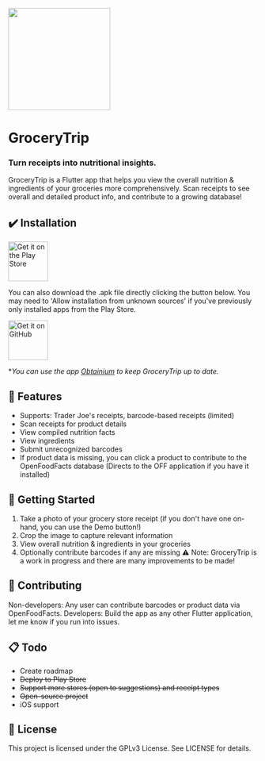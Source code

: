 [<img src="https://user-images.githubusercontent.com/32601911/230755763-3ed1bb83-a04c-43a6-b9e0-fe8e4dd8a4ed.png" height="206">](https://github.com/zanovis/GroceryTrip/releases)

# GroceryTrip
### Turn receipts into nutritional insights. 

GroceryTrip is a Flutter app that helps you view the overall nutrition & ingredients of your groceries more comprehensively. Scan receipts to see overall and detailed product info, and contribute to a growing database!

## :heavy_check_mark: Installation
[<img src="https://play.google.com/intl/en_us/badges/static/images/badges/en_badge_web_generic.png"
    alt="Get it on the Play Store"
    height="80">](https://play.google.com/store/apps/details?id=app.grocerytrip.android)

You can also download the .apk file directly clicking the button below. You may need to 'Allow installation from unknown sources' if you've previously only installed apps from the Play Store. 

[<img src="https://github.com/machiav3lli/oandbackupx/blob/034b226cea5c1b30eb4f6a6f313e4dadcbb0ece4/badge_github.png"
    alt="Get it on GitHub"
    height="80">](https://github.com/zanovis/GroceryTrip/releases)

**You can use the app [Obtainium](https://github.com/ImranR98/Obtainium) to keep GroceryTrip up to date.*

## 🌟 Features
- Supports: Trader Joe's receipts, barcode-based receipts (limited)
- Scan receipts for product details
- View compiled nutrition facts
- View ingredients
- Submit unrecognized barcodes
- If product data is missing, you can click a product to contribute to the OpenFoodFacts database (Directs to the OFF application if you have it installed) 

## 🚀 Getting Started
1. Take a photo of your grocery store receipt (if you don't have one on-hand, you can use the Demo button!)
2. Crop the image to capture relevant information
3. View overall nutrition & ingredients in your groceries
4. Optionally contribute barcodes if any are missing
⚠️ Note: GroceryTrip is a work in progress and there are many improvements to be made!

## 🤝 Contributing
Non-developers: Any user can contribute barcodes or product data via OpenFoodFacts. 
Developers: Build the app as any other Flutter application, let me know if you run into issues. 

## 📋 Todo
- Create roadmap
- ~~Deploy to Play Store~~
- ~~Support more stores (open to suggestions) and receipt types~~
- ~~Open-source project~~
- iOS support

## 📄 License
This project is licensed under the GPLv3 License. See LICENSE for details.
